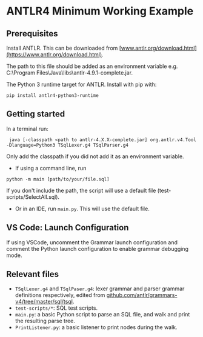 ANTLR4 Minimum Working Example
==================

Prerequisites
------------
Install ANTLR. This can be downloaded from [www.antlr.org/download.html](https://www.antlr.org/download.html).

The path to this file should be added as an environment variable e.g. C:\Program Files\Java\libs\antlr-4.9.1-complete.jar. 

The Python 3 runtime target for ANTLR. Install with pip with:
```
pip install antlr4-python3-runtime
```

Getting started 
------------

In a terminal run:
```
 java [-classpath <path to antlr-4.X.X-complete.jar] org.antlr.v4.Tool -Dlanguage=Python3 TSqlLexer.g4 TSqlParser.g4 
```
Only add the classpath if you did not add it as an environment variable.
<!---
There will be an error with the file generation. In particular in TSqlParser.py, search and replace (ctrl+H): 
* `self.from` -> `self.from_`
* `localctx.from` -> `localctx.from_`

This error results because ANTLR doesn't recognise `from` as a keyword in Python.
--->
* If using a command line, run
```
python -m main [path/to/your/file.sql]
```
If you don't include the path, the script will use a default file (test-scripts/SelectAll.sql).
* Or in an IDE, run `main.py`. This will use the default file.

VS Code: Launch Configuration
------------
If using VSCode, uncomment the Grammar launch configuration and comment the Python launch configuration to enable grammar debugging mode.

Relevant files
--------------

* `TSqlLexer.g4` and `TSqlPaser.g4`: lexer grammar and parser grammar definitions respectively, edited from [github.com/antlr/grammars-v4/tree/master/sql/tsql](https://github.com/antlr/grammars-v4/tree/master/sql/tsql).
* `test-scripts/*`: SQL test scripts.
* `main.py`: a basic Python script to parse an SQL file, and walk and print the resulting parse tree.
* `PrintListener.py`: a basic listener to print nodes during the walk.

